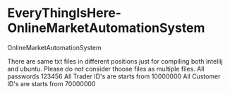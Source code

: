 # EveryThingIsHere-OnlineMarketAutomationSystem
OnlineMarketAutomationSystem

There are same txt files in different positions just for compiling both intellij and ubuntu. 
Please do not consider thoose files as multiple files. 
All passwords 123456
All Trader ID's are starts from 10000000
All Customer ID's are starts from 70000000
